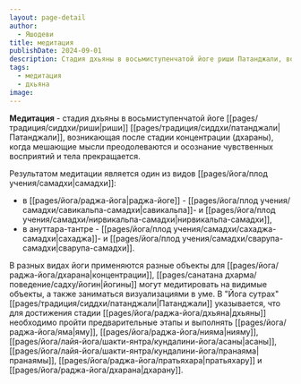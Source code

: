 ```yaml
---
layout: page-detail
author:
  - Яшодеви
title: медитация
publishDate: 2024-09-01
description: Стадия дхьяны в восьмиступенчатой йоге риши Патанджали, возникающая после стадии концентрации (дхараны), когда мешающие мысли преодолеваются и осознание чувственных восприятий и тела прекращается. Результатом медитации является один из видов самадхи в раджа-йоге - савикальпа- и нирвикальпа-самадхи, в ануттара-тантре - сахаджа- и сварупа-самадхи. В разных видах йоги применяются разные объекты для концентрации, йогины могут медитировать на видимые объекты, а также заниматься визуализациями в уме. В Йога сутрах Патанджали указывается, что для достижения стадии дхьяны необходимо пройти предварительные этапы и выполнять яму, нияму, асаны, пранаямы, пратьяхару и дхарану.
tags:
  - медитация
  - дхьяна
image:
---
```

**Медитация** - стадия дхьяны в восьмиступенчатой йоге [[pages/традиция/сиддхи/риши|риши]] [[pages/традиция/сиддхи/патанджали|Патанджали]], возникающая после стадии концентрации (дхараны), когда мешающие мысли преодолеваются и осознание чувственных восприятий и тела прекращается. 

Результатом медитации является один из видов [[pages/йога/плод учения/самадхи|самадхи]]: 
- в [[pages/йога/раджа-йога|раджа-йоге]] - [[pages/йога/плод учения/самадхи/савикальпа-самадхи|савикальпа]]- и [[pages/йога/плод учения/самадхи/нирвикальпа-самадхи|нирвикальпа-самадхи]], 
- в ануттара-тантре - [[pages/йога/плод учения/самадхи/сахаджа-самадхи|сахаджа]]- и [[pages/йога/плод учения/самадхи/сварупа-самадхи|сварупа-самадхи]]. 

В разных видах йоги применяются разные объекты для [[pages/йога/раджа-йога/дхарана|концентрации]], [[pages/санатана дхарма/поведение/садху/йогин|йогины]] могут медитировать на видимые объекты, а также заниматься визуализациями в уме. В "Йога сутрах" [[pages/традиция/сиддхи/патанджали|Патанджали]] указывается, что для достижения стадии [[pages/йога/раджа-йога/дхьяна|дхьяны]] необходимо пройти предварительные этапы и выполнять [[pages/йога/раджа-йога/яма|яму]], [[pages/йога/раджа-йога/нияма|нияму]], [[pages/йога/лайя-йога/шакти-янтра/кундалини-йога/асаны|асаны]], [[pages/йога/лайя-йога/шакти-янтра/кундалини-йога/пранаяма|пранаямы]], [[pages/йога/раджа-йога/пратьяхара|пратьяхару]] и [[pages/йога/раджа-йога/дхарана|дхарану]].

